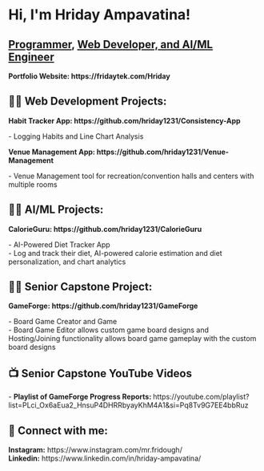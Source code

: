<h1>Hi, I'm Hriday Ampavatina!</h1>
<h2><a href="https://github.com/hriday1231/">Programmer</a>, <a href="https://www.linkedin.com/in/hriday-ampavatina/">Web Developer, and AI/ML Engineer</a></h2>
<b>Portfolio Website: https://fridaytek.com/Hriday</b>

<h2>👨‍💻 Web Development Projects:</h2>
<b>Habit Tracker App: https://github.com/hriday1231/Consistency-App</b>
<p> - Logging Habits and Line Chart Analysis</p>
<b>Venue Management App: https://github.com/hriday1231/Venue-Management</b>
<p> - Venue Management tool for recreation/convention halls and centers with multiple rooms</p>

<h2>👨‍💻 AI/ML Projects:</h2>
<b>CalorieGuru: https://github.com/hriday1231/CalorieGuru</b>
<p> - AI-Powered Diet Tracker App <br/> - Log and track their diet, AI-powered calorie estimation and diet personalization, and chart analytics</p>

<h2>👨‍💻 Senior Capstone Project:</h2>
<b>GameForge: https://github.com/hriday1231/GameForge</b>
<p> - Board Game Creator and Game <br/>- Board Game Editor allows custom game board designs and Hosting/Joining functionality allows board game gameplay with the custom board designs </p>

<h2>📺 Senior Capstone YouTube Videos</h2>
- <b>Playlist of GameForge Progress Reports: </b>https://youtube.com/playlist?list=PLci_Ox6aEua2_HnsuP4DHRRbyayKhM4A1&si=Pq8Tv9G7EE4bbRuz

<h2> 🤳 Connect with me:</h2>
<p><b>Instagram:</b> https://www.instagram.com/mr.fridough/ <br/> 
  <b>Linkedin:</b> https://www.linkedin.com/in/hriday-ampavatina/</p>

